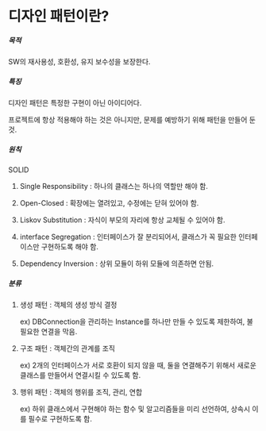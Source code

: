 # 디자인 패턴이란?

##### 목적

SW의 재사용성, 호환성, 유지 보수성을 보장한다.

##### 특징

디자인 패턴은 특정한 구현이 아닌 아이디어다.

프로젝트에 항상 적용해야 하는 것은 아니지만, 문제를 예방하기 위해 패턴을 만들어 둔 것.

##### 원칙

SOLID

1. Single Responsibility : 하나의 클래스는 하나의 역할만 해야 함.

2. Open-Closed : 확장에는 열려있고, 수정에는 닫혀 있어야 함.

3. Liskov Substitution : 자식이 부모의 자리에 항상 교체될 수 있어야 함.

4. interface Segregation : 인터페이스가 잘 분리되어서, 클래스가 꼭 필요한 인터페이스만 구현하도록 해야 함.

5. Dependency Inversion : 상위 모듈이 하위 모듈에 의존하면 안됨.

##### 분류

1. 생성 패턴 : 객체의 생성 방식 결정
   
   ex) DBConnection을 관리하는 Instance를 하나만 만들 수 있도록 제한하여, 불필요한 연결을 막음.

2. 구조 패턴 : 객체간의 관계를 조직
   
   ex) 2개의 인터페이스가 서로 호환이 되지 않을 때, 둘을 연결해주기 위해서 새로운 클래스를 만들어서 연결시킬 수 있도록 함.

3. 행위 패턴 : 객체의 행위를 조직, 관리, 연합
   
   ex) 하위 클래스에서 구현해야 하는 함수 및 알고리즘들을 미리 선언하여, 상속시 이를 필수로 구현하도록 함.
